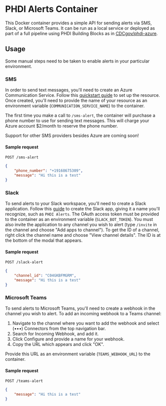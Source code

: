 # PHDI Alerts Container

This Docker container provides a simple API for sending alerts via SMS, Slack, or Microsoft Teams. It can be run as a local service or deployed as part of a full pipeline using PHDI Building Blocks as in [CDCgov/phdi-azure](https://github.com/CDCgov/phdi-azure).

## Usage

Some manual steps need to be taken to enable alerts in your particular environment.

### SMS

In order to send text messages, you'll need to create an Azure Communication Service. Follow this [quickstart guide](https://learn.microsoft.com/en-us/azure/communication-services/quickstarts/create-communication-resource?tabs=windows&pivots=platform-azp) to set up the resource. Once created, you'll need to provide the name of your resource as an environment variable (`COMMUNICATION_SERVICE_NAME`) to the container.  
  
The first time you make a call to `/sms-alert`, the container will purchase a phone number to use for sending text messages. This will charge your Azure account $2/month to reserve the phone number.

Support for other SMS providers besides Azure are coming soon!

#### Sample request

`POST /sms-alert`
```json
{
    "phone_number": "+19168675309",
    "message": "Hi this is a test"
}
```

### Slack

To send alerts to your Slack workspace, you'll need to create a Slack application. Follow this [guide](https://github.com/slackapi/python-slack-sdk/blob/main/tutorial/01-creating-the-slack-app.md) to create the Slack app, giving it a name you'll recognize, such as `PHDI Alerts`. The OAuth access token must be provided to the container as an environment variable (`SLACK_BOT_TOKEN`). You must also invite the application to any channel you wish to alert (type `/invite` in the channel and choose "Add apps to channel"). To get the ID of a channel, right click the channel name and choose "View channel details". The ID is at the bottom of the modal that appears.

#### Sample request

`POST /slack-alert`
```json
{
    "channel_id": "C04GKBFMGRM",
    "message": "Hi this is a test"
}
```

### Microsoft Teams

To send alerts to Microsoft Teams, you'll need to create a webhook in the channel you wish to alert. To add an incoming webhook to a Teams channel:

1. Navigate to the channel where you want to add the webhook and select (•••) Connectors from the top navigation bar.
1. Search for Incoming Webhook, and add it.
1. Click Configure and provide a name for your webhook.
1. Copy the URL which appears and click "OK".

Provide this URL as an environment variable (`TEAMS_WEBHOOK_URL`) to the container.

#### Sample request

`POST /teams-alert`
```json
{
    "message": "Hi this is a test"
}
```